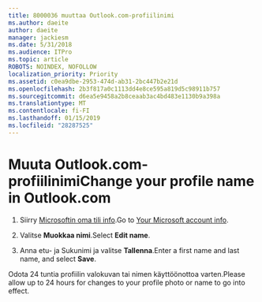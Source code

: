 ```yaml
---
title: 8000036 muuttaa Outlook.com-profiilinimi
ms.author: daeite
author: daeite
manager: jackiesm
ms.date: 5/31/2018
ms.audience: ITPro
ms.topic: article
ROBOTS: NOINDEX, NOFOLLOW
localization_priority: Priority
ms.assetid: c0ea9dbe-2953-474d-ab31-2bc447b2e21d
ms.openlocfilehash: 2b3f817a0c1113dd4e8ce595a819d5c98911b757
ms.sourcegitcommit: d6ea5e9458a2b8ceaab3ac4bd483e1130b9a398a
ms.translationtype: MT
ms.contentlocale: fi-FI
ms.lasthandoff: 01/15/2019
ms.locfileid: "28287525"
---
```

# <a name="change-your-profile-name-in-outlookcom"></a><span data-ttu-id="98366-102">Muuta Outlook.com-profiilinimi</span><span class="sxs-lookup"><span data-stu-id="98366-102">Change your profile name in Outlook.com</span></span>

1. <span data-ttu-id="98366-103">Siirry [Microsoftin oma tili info](https://go.microsoft.com/fwlink/p/?linkid=860841).</span><span class="sxs-lookup"><span data-stu-id="98366-103">Go to [Your Microsoft account info](https://go.microsoft.com/fwlink/p/?linkid=860841).</span></span>
    
2. <span data-ttu-id="98366-104">Valitse **Muokkaa nimi**.</span><span class="sxs-lookup"><span data-stu-id="98366-104">Select **Edit name**.</span></span> 
    
3. <span data-ttu-id="98366-105">Anna etu- ja Sukunimi ja valitse **Tallenna**.</span><span class="sxs-lookup"><span data-stu-id="98366-105">Enter a first name and last name, and select **Save**.</span></span> 
    
<span data-ttu-id="98366-106">Odota 24 tuntia profiilin valokuvan tai nimen käyttöönottoa varten.</span><span class="sxs-lookup"><span data-stu-id="98366-106">Please allow up to 24 hours for changes to your profile photo or name to go into effect.</span></span>
  

